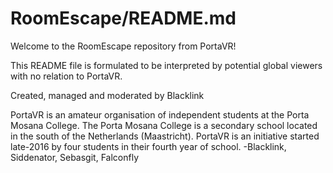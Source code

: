 # RoomEscape/README.md

Welcome to the RoomEscape repository from PortaVR!

This README file is formulated to be interpreted by potential global viewers with no relation to PortaVR.

Created, managed and moderated by Blacklink

PortaVR is an amateur organisation of independent students at the Porta Mosana College.
The Porta Mosana College is a secondary school located in the south of the Netherlands (Maastricht).
PortaVR is an initiative started late-2016 by four students in their fourth year of school.
-Blacklink, Siddenator, Sebasgit, Falconfly
